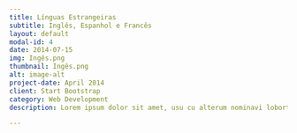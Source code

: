 ```yaml
---
title: Línguas Estrangeiras
subtitle: Inglês, Espanhol e Francês
layout: default
modal-id: 4
date: 2014-07-15
img: Ingês.png
thumbnail: Ingês.png
alt: image-alt
project-date: April 2014
client: Start Bootstrap
category: Web Development
description: Lorem ipsum dolor sit amet, usu cu alterum nominavi lobortis. At duo novum diceret. Tantas apeirian vix et, usu sanctus postulant inciderint ut, populo diceret necessitatibus in vim. Cu eum dicam feugiat noluisse.

---
```


